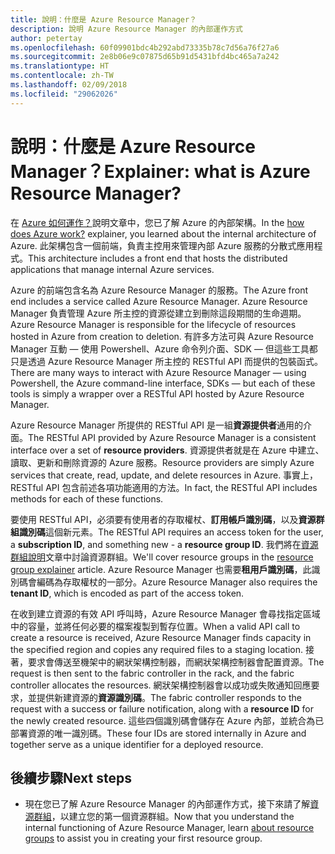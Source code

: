 ```yaml
---
title: 說明：什麼是 Azure Resource Manager？
description: 說明 Azure Resource Manager 的內部運作方式
author: petertay
ms.openlocfilehash: 60f09901bdc4b292abd73335b78c7d56a76f27a6
ms.sourcegitcommit: 2e8b06e9c07875d65b91d5431bfd4bc465a7a242
ms.translationtype: HT
ms.contentlocale: zh-TW
ms.lasthandoff: 02/09/2018
ms.locfileid: "29062026"
---
```

# <a name="explainer-what-is-azure-resource-manager"></a><span data-ttu-id="2dc89-103">說明：什麼是 Azure Resource Manager？</span><span class="sxs-lookup"><span data-stu-id="2dc89-103">Explainer: what is Azure Resource Manager?</span></span>

<span data-ttu-id="2dc89-104">在 [Azure 如何運作？](azure-explainer.md)說明文章中，您已了解 Azure 的內部架構。</span><span class="sxs-lookup"><span data-stu-id="2dc89-104">In the [how does Azure work?](azure-explainer.md) explainer, you learned about the internal architecture of Azure.</span></span> <span data-ttu-id="2dc89-105">此架構包含一個前端，負責主控用來管理內部 Azure 服務的分散式應用程式。</span><span class="sxs-lookup"><span data-stu-id="2dc89-105">This architecture includes a front end that hosts the distributed applications that manage internal Azure services.</span></span>

<span data-ttu-id="2dc89-106">Azure 的前端包含名為 Azure Resource Manager 的服務。</span><span class="sxs-lookup"><span data-stu-id="2dc89-106">The Azure front end includes a service called Azure Resource Manager.</span></span> <span data-ttu-id="2dc89-107">Azure Resource Manager 負責管理 Azure 所主控的資源從建立到刪除這段期間的生命週期。</span><span class="sxs-lookup"><span data-stu-id="2dc89-107">Azure Resource Manager is responsible for the lifecycle of resources hosted in Azure from creation to deletion.</span></span> <span data-ttu-id="2dc89-108">有許多方法可與 Azure Resource Manager 互動 &mdash; 使用 Powershell、Azure 命令列介面、SDK &mdash; 但這些工具都只是透過 Azure Resource Manager 所主控的 RESTful API 而提供的包裝函式。</span><span class="sxs-lookup"><span data-stu-id="2dc89-108">There are many ways to interact with Azure Resource Manager &mdash; using Powershell, the Azure command-line interface, SDKs &mdash; but each of these tools is simply a wrapper over a RESTful API hosted by Azure Resource Manager.</span></span>

<span data-ttu-id="2dc89-109">Azure Resource Manager 所提供的 RESTful API 是一組**資源提供者**通用的介面。</span><span class="sxs-lookup"><span data-stu-id="2dc89-109">The RESTful API provided by Azure Resource Manager is a consistent interface over a set of **resource providers**.</span></span> <span data-ttu-id="2dc89-110">資源提供者就是在 Azure 中建立、讀取、更新和刪除資源的 Azure 服務。</span><span class="sxs-lookup"><span data-stu-id="2dc89-110">Resource providers are simply Azure services that create, read, update, and delete resources in Azure.</span></span> <span data-ttu-id="2dc89-111">事實上，RESTful API 包含前述各項功能適用的方法。</span><span class="sxs-lookup"><span data-stu-id="2dc89-111">In fact, the RESTful API includes methods for each of these functions.</span></span> 

<span data-ttu-id="2dc89-112">要使用 RESTful API，必須要有使用者的存取權杖、**訂用帳戶識別碼**，以及**資源群組識別碼**這個新元素。</span><span class="sxs-lookup"><span data-stu-id="2dc89-112">The RESTful API requires an access token for the user, a **subscription ID**, and something new - a **resource group ID**.</span></span> <span data-ttu-id="2dc89-113">我們將在[資源群組說明](resource-group-explainer.md)文章中討論資源群組。</span><span class="sxs-lookup"><span data-stu-id="2dc89-113">We'll cover resource groups in the [resource group explainer](resource-group-explainer.md) article.</span></span> <span data-ttu-id="2dc89-114">Azure Resource Manager 也需要**租用戶識別碼**，此識別碼會編碼為存取權杖的一部分。</span><span class="sxs-lookup"><span data-stu-id="2dc89-114">Azure Resource Manager also requires the **tenant ID**, which is encoded as part of the access token.</span></span> 

<span data-ttu-id="2dc89-115">在收到建立資源的有效 API 呼叫時，Azure Resource Manager 會尋找指定區域中的容量，並將任何必要的檔案複製到暫存位置。</span><span class="sxs-lookup"><span data-stu-id="2dc89-115">When a valid API call to create a resource is received, Azure Resource Manager finds capacity in the specified region and copies any required files to a staging location.</span></span> <span data-ttu-id="2dc89-116">接著，要求會傳送至機架中的網狀架構控制器，而網狀架構控制器會配置資源。</span><span class="sxs-lookup"><span data-stu-id="2dc89-116">The request is then sent to the fabric controller in the rack, and the fabric controller allocates the resources.</span></span> <span data-ttu-id="2dc89-117">網狀架構控制器會以成功或失敗通知回應要求，並提供新建資源的**資源識別碼**。</span><span class="sxs-lookup"><span data-stu-id="2dc89-117">The fabric controller responds to the request with a success or failure notification, along with a **resource ID** for the newly created resource.</span></span> <span data-ttu-id="2dc89-118">這些四個識別碼會儲存在 Azure 內部，並統合為已部署資源的唯一識別碼。</span><span class="sxs-lookup"><span data-stu-id="2dc89-118">These four IDs are stored internally in Azure and together serve as a unique identifier for a deployed resource.</span></span>

## <a name="next-steps"></a><span data-ttu-id="2dc89-119">後續步驟</span><span class="sxs-lookup"><span data-stu-id="2dc89-119">Next steps</span></span>

* <span data-ttu-id="2dc89-120">現在您已了解 Azure Resource Manager 的內部運作方式，接下來請了解[資源群組](resource-group-explainer.md)，以建立您的第一個資源群組。</span><span class="sxs-lookup"><span data-stu-id="2dc89-120">Now that you understand the internal functioning of Azure Resource Manager, learn [about resource groups](resource-group-explainer.md) to assist you in creating your first resource group.</span></span>
